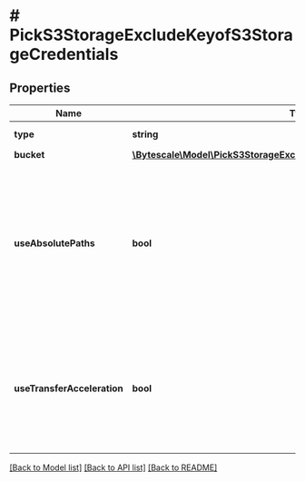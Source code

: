 # # PickS3StorageExcludeKeyofS3StorageCredentials

## Properties

Name | Type | Description | Notes
------------ | ------------- | ------------- | -------------
**type** | **string** | The type of this storage layer. |
**bucket** | [**\Bytescale\Model\PickS3StorageExcludeKeyofS3StorageCredentialsBucket**](PickS3StorageExcludeKeyofS3StorageCredentialsBucket.md) |  |
**useAbsolutePaths** | **bool** | If &#x60;true&#x60; then writes S3 objects with full &#x60;filePath&#x60; as key, prefixed with the &#x60;objectKeyPrefix&#x60;.  If &#x60;false&#x60; then writes S3 objects using a relative &#x60;filePath&#x60; in relation to folder&#39;s path, prefixed with the &#x60;objectKeyPrefix&#x60;. |
**useTransferAcceleration** | **bool** | Enables S3 transfer acceleration, providing improved file upload speeds for larger files.  Note: this setting must also be enabled on the S3 bucket. |

[[Back to Model list]](../../README.md#models) [[Back to API list]](../../README.md#endpoints) [[Back to README]](../../README.md)
